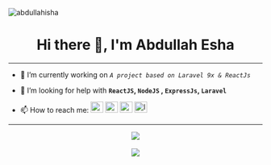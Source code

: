 <link rel="stylesheet" href="https://cdn.jsdelivr.net/gh/devicons/devicon@v2.11.0/devicon.min.css">

<p> <img src="https://komarev.com/ghpvc/?username=abdullahisha&show_icons=true&theme=gotham" alt="abdullahisha" /> </p>

<h1 align="center">Hi there 👋, I'm Abdullah Esha</h1>
<hr>

- 🔭 I’m currently working on *`A project based on Laravel 9x & ReactJs`*

- 🤔 I’m looking for help with **`ReactJS`, `NodeJS` , `ExpressJs`, `Laravel`**

- 📫 How to reach me: <a href="https://abdullahisha.github.io/"><img src="https://raw.githubusercontent.com/AbdullahIsha/AbdullahIsha/main/1084269.png" alt="website" width="25" height="22"></a> <a href="mailto:shahariaresha@gmail.com"><img src="https://upload.wikimedia.org/wikipedia/commons/7/7e/Gmail_icon_%282020%29.svg" alt="gmail" width="25" height="22"></a> <a href="https://www.facebook.com/shahriar.isha"><img src="https://cdn-icons-png.flaticon.com/512/1384/1384053.png" alt="facebook" width="25" height="22"></a> <a href="https://www.linkedin.com/in/AbdullahEsha/"><img src="https://cdn.worldvectorlogo.com/logos/linkedin-icon-2.svg" alt="linkedin" width="25" height="22"></a> 

<hr>

<div align="center">
<a href="https://github.com/abdullahisha">
    <img align="center" src="https://github-readme-stats.vercel.app/api/top-langs/?username=abdullahisha&layout=compact&theme=city_lights" />
</a>
</div>

<br>

<div align="center">
    <img align="center" src="https://github-readme-stats.vercel.app/api?username=abdullahisha&layout=compact&show_icons=true&theme=city_lights" />
</div>
